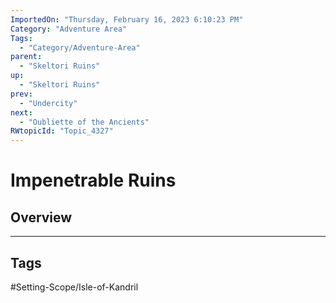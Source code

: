 ```yaml
---
ImportedOn: "Thursday, February 16, 2023 6:10:23 PM"
Category: "Adventure Area"
Tags:
  - "Category/Adventure-Area"
parent:
  - "Skeltori Ruins"
up:
  - "Skeltori Ruins"
prev:
  - "Undercity"
next:
  - "Oubliette of the Ancients"
RWtopicId: "Topic_4327"
---
```

# Impenetrable Ruins
## Overview

---
## Tags
#Setting-Scope/Isle-of-Kandril

